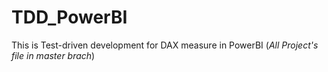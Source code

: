 # TDD_PowerBI
This is Test-driven development for DAX measure in PowerBI (_All Project's file in master brach_)
